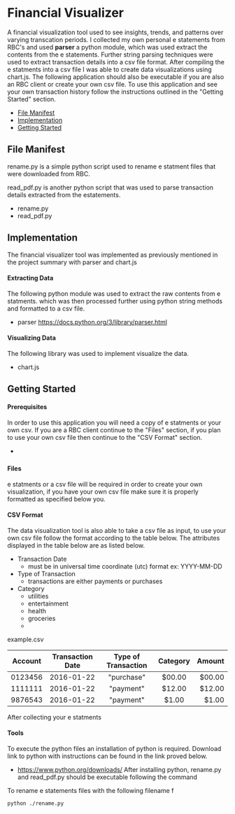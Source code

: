 # Financial Visualizer

A financial visualization tool used to see insights, trends, and patterns over varying transcation periods. I collected my own personal e statements from RBC's and used **parser** a python module, which was used extract the contents from the e statements. Further string parsing techniques were used to extract transaction details into a csv file format. After compiling the e statments into a csv file I was able to create data visualizations using chart.js. The following application should also be executable if you are also an RBC client or create your own csv file. To use this application and see your own transaction history follow the instructions outlined in the "Getting Started" section.

- [File Manifest](#file-manifest)
- [Implementation](#implementation)
- [Getting Started](#getting-started)


## File Manifest
rename.py is a simple python script used to rename e statment files that were downloaded from RBC.

read_pdf.py is another python script that was used to parse transaction details extracted from the estatements.
- rename.py
- read_pdf.py

## Implementation
The financial visualizer tool was implemented as previously mentioned in the project summary with parser and chart.js
#### Extracting Data
The following python module was used to extract the raw contents from e statments. which was then processed further using python string methods and formatted to a csv file.

- parser https://docs.python.org/3/library/parser.html

#### Visualizing Data
The following library was used to implement visualize the data.

- chart.js

## Getting Started
#### Prerequisites
In order to use this application you will need a copy of e statments or your own csv. If you are a RBC client continue to the "Files" section, if you plan to use your own csv file then continue to the "CSV Format" section.
- [](#Files)
#####
#### Files
e statments or a csv file will be required in order to create your own visualization, if you have your own csv file make sure it is properly formatted as specified below you.


#### CSV Format
The data visualization tool is also able to take a csv file as input, to use your own csv file follow the format according to the table below. The attributes displayed in the table below are as listed below.

- Transaction Date
    - must be in universal time coordinate (utc) format ex: YYYY-MM-DD
- Type of Transaction
    - transactions are either payments or purchases 
- Category
    - utilities
    - entertainment
    - health
    - groceries
    - 

example.csv

|Account| Transaction Date | Type of Transaction | Category | Amount |
|-------| ---------------- |:-------------------:|:--------:| ------:|
|0123456| 2016-01-22       | "purchase"          | $00.00   | $00.00 |
|1111111| 2016-01-22       | "payment"           | $12.00   | $12.00 |
|9876543| 2016-01-22       | "payment"           |  $1.00   |  $1.00 |

After collecting your e statments 

#### Tools
To execute the python files an installation of python is required. Download link to python with instructions can be found in the link proved below.
- https://www.python.org/downloads/
After installing python, rename.py and read_pdf.py should be executable following the command

To rename e statements files with the following filename f

    python ./rename.py
    



